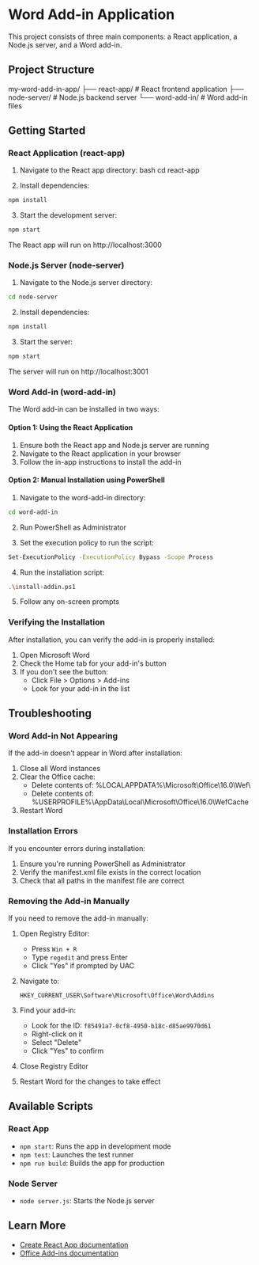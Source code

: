 # Word Add-in Application

This project consists of three main components: a React application, a Node.js server, and a Word add-in.

## Project Structure

my-word-add-in-app/
├── react-app/ # React frontend application
├── node-server/ # Node.js backend server
└── word-add-in/ # Word add-in files

## Getting Started

### React Application (react-app)

1. Navigate to the React app directory:
   bash
   cd react-app

2. Install dependencies:

```bash
npm install
```

3. Start the development server:

```bash
npm start
```

The React app will run on http://localhost:3000

### Node.js Server (node-server)

1. Navigate to the Node.js server directory:

```bash
cd node-server
```

2. Install dependencies:

```bash
npm install
```

3. Start the server:

```bash
npm start
```

The server will run on http://localhost:3001

### Word Add-in (word-add-in)

The Word add-in can be installed in two ways:

#### Option 1: Using the React Application

1. Ensure both the React app and Node.js server are running
2. Navigate to the React application in your browser
3. Follow the in-app instructions to install the add-in

#### Option 2: Manual Installation using PowerShell

1. Navigate to the word-add-in directory:

```bash
cd word-add-in
```

2. Run PowerShell as Administrator

3. Set the execution policy to run the script:

```bash
Set-ExecutionPolicy -ExecutionPolicy Bypass -Scope Process
```

4. Run the installation script:

```bash
.\install-addin.ps1
```

5. Follow any on-screen prompts

### Verifying the Installation

After installation, you can verify the add-in is properly installed:

1. Open Microsoft Word
2. Check the Home tab for your add-in's button
3. If you don't see the button:
   - Click File > Options > Add-ins
   - Look for your add-in in the list

## Troubleshooting

### Word Add-in Not Appearing

If the add-in doesn't appear in Word after installation:

1. Close all Word instances
2. Clear the Office cache:
   - Delete contents of: %LOCALAPPDATA%\Microsoft\Office\16.0\Wef\
   - Delete contents of: %USERPROFILE%\AppData\Local\Microsoft\Office\16.0\WefCache
3. Restart Word

### Installation Errors

If you encounter errors during installation:

1. Ensure you're running PowerShell as Administrator
2. Verify the manifest.xml file exists in the correct location
3. Check that all paths in the manifest file are correct

### Removing the Add-in Manually

If you need to remove the add-in manually:

1. Open Registry Editor:

   - Press `Win + R`
   - Type `regedit` and press Enter
   - Click "Yes" if prompted by UAC

2. Navigate to:

   ```
   HKEY_CURRENT_USER\Software\Microsoft\Office\Word\Addins
   ```

3. Find your add-in:

   - Look for the ID: `f85491a7-0cf8-4950-b18c-d85ae9970d61`
   - Right-click on it
   - Select "Delete"
   - Click "Yes" to confirm

4. Close Registry Editor

5. Restart Word for the changes to take effect

## Available Scripts

### React App

- `npm start`: Runs the app in development mode
- `npm test`: Launches the test runner
- `npm run build`: Builds the app for production

### Node Server

- `node server.js`: Starts the Node.js server

## Learn More

- [Create React App documentation](https://facebook.github.io/create-react-app/docs/getting-started)
- [Office Add-ins documentation](https://docs.microsoft.com/en-us/office/dev/add-ins/)
